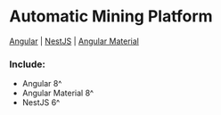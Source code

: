 # Automatic Mining Platform

 [Angular](https://angular.io/) | [NestJS](https://nestjs.com/) | [Angular Material](https://material.angular.io/)


### Include:

 - Angular 8^
 - Angular Material 8^
 - NestJS 6^